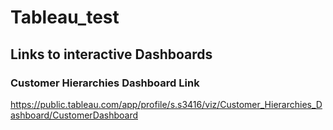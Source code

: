 # Tableau_test

## Links to interactive Dashboards
### Customer Hierarchies Dashboard Link 

https://public.tableau.com/app/profile/s.s3416/viz/Customer_Hierarchies_Dashboard/CustomerDashboard 
